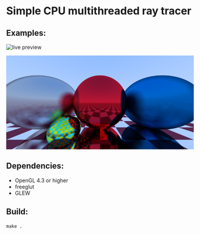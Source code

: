 # Simple CPU multithreaded ray tracer

Examples:
---------

![live preview](/demo.gif)

![test image](/demo.bmp)

Dependencies:
-------------
 - OpenGL 4.3 or higher
 - freeglut
 - GLEW

Build:
--------

```
make .
```